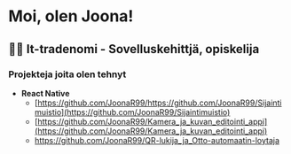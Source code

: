 <h1>Moi, olen Joona!</h1>

<h2>👨‍💻 It-tradenomi - Sovelluskehittjä, opiskelija</h2>

<h3>Projekteja joita olen tehnyt</h3>

- <b>React Native</b>
  - [https://github.com/JoonaR99/https://github.com/JoonaR99/Sijaintimuistio](https://github.com/JoonaR99/Sijaintimuistio)
  - [https://github.com/JoonaR99/Kamera_ja_kuvan_editointi_appi](https://github.com/JoonaR99/Kamera_ja_kuvan_editointi_appi)
  - https://github.com/JoonaR99/QR-lukija_ja_Otto-automaatin-loytaja


